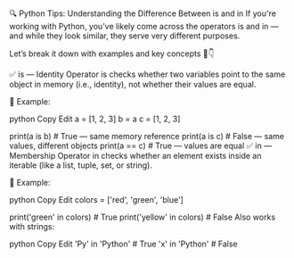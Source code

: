 🔍 Python Tips: Understanding the Difference Between is and in
If you're working with Python, you've likely come across the operators is and in — and while they look similar, they serve very different purposes.

Let’s break it down with examples and key concepts 🧵👇

✅ is — Identity Operator
is checks whether two variables point to the same object in memory (i.e., identity), not whether their values are equal.

📌 Example:

python
Copy
Edit
a = [1, 2, 3]
b = a
c = [1, 2, 3]

print(a is b)  # True — same memory reference
print(a is c)  # False — same values, different objects
print(a == c)  # True — values are equal
✅ in — Membership Operator
in checks whether an element exists inside an iterable (like a list, tuple, set, or string).

📌 Example:

python
Copy
Edit
colors = ['red', 'green', 'blue']

print('green' in colors)  # True
print('yellow' in colors) # False
Also works with strings:

python
Copy
Edit
'Py' in 'Python'  # True
'x' in 'Python'   # False
